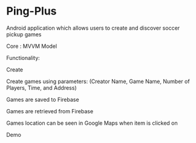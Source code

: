 # Ping-Plus

Android application which allows users to create and discover soccer pickup games

Core : MVVM Model

Functionality:

Create 

Create games using parameters: (Creator Name, Game Name, Number of Players, Time, and Address)

Games are saved to Firebase

Games are retrieved from Firebase

Games location can be seen in Google Maps when item is clicked on

Demo

